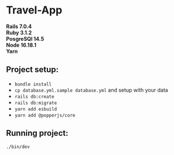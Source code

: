 # Travel-App
**Rails 7.0.4** \
**Ruby 3.1.2** \
**PosgreSQl 14.5** \
**Node 16.18.1** \
**Yarn**

## Project setup:
* `bundle install`
* `cp database.yml.sample database.yml` and setup with your data
* `rails db:create`
* `rails db:migrate`
* `yarn add esbuild`
* `yarn add @popperjs/core`

## Running project:
`./bin/dev`

